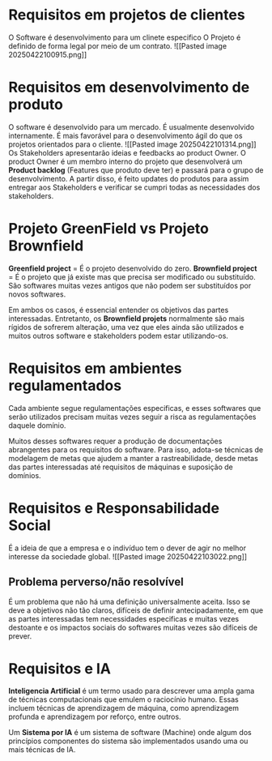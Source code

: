 # Requisitos em projetos de clientes
O Software é desenvolvimento para um clinete especifico
O Projeto é definido de forma legal por meio de um contrato.
![[Pasted image 20250422100915.png]]

# Requisitos em desenvolvimento de produto
O software é desenvolvido para um mercado.
É usualmente desenvolvido internamente.
É mais favorável para o desenvolvimento ágil do que os projetos orientados para o cliente.
![[Pasted image 20250422101314.png]]
Os Stakeholders apresentarão ideias e feedbacks ao product Owner. O product Owner é um membro interno do projeto que desenvolverá um **Product backlog** (Features que produto deve ter) e passará para o grupo de desenvolvimento. A partir disso, é feito updates do produtos para assim entregar aos Stakeholders e verificar se cumpri todas as necessidades dos stakeholders.

# Projeto GreenField vs Projeto Brownfield
**Greenfield project** = É o projeto desenvolvido do zero.
**Brownfield project** = É o projeto que já existe mas que precisa ser modificado ou substituído. São softwares muitas vezes antigos que não podem ser substituídos por novos softwares.

Em ambos os casos, é essencial entender os objetivos das partes interessadas. Entretanto, os **Brownfield projets** normalmente são mais rígidos de sofrerem alteração, uma vez que eles ainda são utilizados e muitos outros software e stakeholders podem estar utilizando-os.

# Requisitos em ambientes regulamentados
Cada ambiente segue regulamentações especificas, e esses softwares que serão utilizados precisam muitas vezes seguir a risca as regulamentações daquele domínio.

Muitos desses softwares requer a produção de documentações abrangentes para os requisitos do software. Para isso, adota-se técnicas de modelagem de metas que ajudem a manter a rastreabilidade, desde metas das partes interessadas até requisitos de máquinas e suposição de domínios.

# Requisitos e Responsabilidade Social
É a ideia de que a empresa e o indivíduo tem o dever de agir no melhor interesse da sociedade global.
![[Pasted image 20250422103022.png]]

## Problema perverso/não resolvível
É um problema que não há uma definição universalmente aceita. Isso se deve a objetivos não tão claros, difíceis de definir antecipadamente, em que as partes interessadas tem necessidades especificas e muitas vezes destoante e os impactos sociais do softwares muitas vezes são difíceis de prever.

# Requisitos e IA
**Inteligencia Artificial** é um termo usado para descrever uma ampla gama de técnicas computacionais que emulem o raciocínio humano. Essas incluem técnicas de aprendizagem de máquina, como aprendizagem profunda e aprendizagem por reforço, entre outros.

Um **Sistema por IA** é um sistema de software (Machine) onde algum dos princípios componentes do sistema são implementados usando uma ou mais técnicas de IA.

